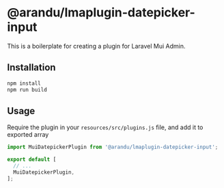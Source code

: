 # @arandu/lmaplugin-datepicker-input

This is a boilerplate for creating a plugin for Laravel Mui Admin.

## Installation

```bash
npm install
npm run build
```

## Usage

Require the plugin in your `resources/src/plugins.js` file, and add it to exported array

```js
import MuiDatepickerPlugin from '@arandu/lmaplugin-datepicker-input';

export default [
  // ...
  MuiDatepickerPlugin,
];
```

